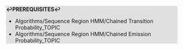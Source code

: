 <div style="margin:2em; background-color: #e0e0e0;">

<strong>↩PREREQUISITES↩</strong>

 * Algorithms/Sequence Region HMM/Chained Transition Probability_TOPIC
 * Algorithms/Sequence Region HMM/Chained Emission Probability_TOPIC

</div>

